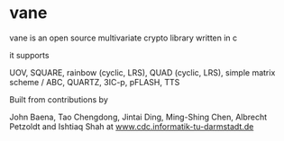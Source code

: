vane
====

vane is an open source multivariate crypto library written in c

it supports 

UOV, SQUARE, rainbow (cyclic, LRS), QUAD (cyclic, LRS), simple matrix scheme / ABC, QUARTZ, 3IC-p, pFLASH, TTS

Built from contributions by

John Baena, Tao Chengdong, Jintai Ding, Ming-Shing Chen, Albrecht Petzoldt and Ishtiaq Shah at www.cdc.informatik-tu-darmstadt.de